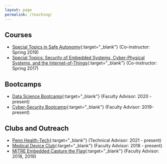 ```yaml
---
layout: page
permalink: /teaching/
---
```



## Courses
- [Special Topics in Safe Autonomy](https://rtg.cis.upenn.edu/cis700-2019/index.html){:target="_blank"} (Co-instructor: Spring 2019)
- [Special Topics: Security of Embedded Systems, Cyber-Physical Systems, and the Internet-of-Things](https://rtg.cis.upenn.edu/cis700-002/){:target="_blank"} (Co-instructor: Spring 2017)


## Bootcamps
- [Data Science Bootcamp](https://bootcamp.sas.upenn.edu/data/){:target="_blank"} (Faculty Advisor: 2020 - present)
- [Cyber-Security Bootcamp](https://bootcamp.sas.upenn.edu/cybersecurity/){:target="_blank"} (Faculty Advisor: 2019-present)


## Clubs and Outreach
- [Penn Health-Tech](https://healthtech.upenn.edu/){:target="_blank"} (Technical Advisor: 2021 - present)
- [Medical Device Club](https://rtg.cis.upenn.edu/meddevclub/){:target="_blank"} (Faculty Advisor: 2018 - present)
- [MITRE Embedded Capture the Flag](https://mitrecyberacademy.org/competitions/embedded/){:target="_blank"} (Faculty Advisor: 2018, 2019)
